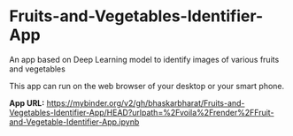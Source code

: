 # Fruits-and-Vegetables-Identifier-App
An app based on Deep Learning model to identify images of various fruits and vegetables

This app can run on the web browser of your desktop or your smart phone.

__App URL:__ <a>https://mybinder.org/v2/gh/bhaskarbharat/Fruits-and-Vegetables-Identifier-App/HEAD?urlpath=%2Fvoila%2Frender%2FFruit-and-Vegetable-Identifier-App.ipynb</a>
